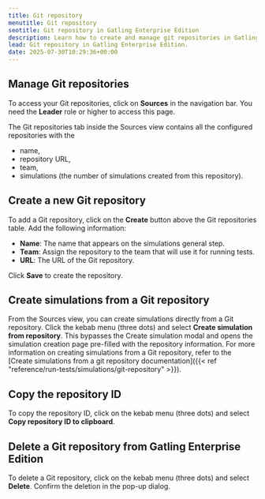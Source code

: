 ```yaml
---
title: Git repository
menutitle: Git repository
seotitle: Git repository in Gatling Enterprise Edition
description: Learn how to create and manage git repositories in Gatling Enterprise Edition.
lead: Git repository in Gatling Enterprise Edition.
date: 2025-07-30T10:29:36+00:00
---
```


## Manage Git repositories

To access your Git repositories, click on **Sources** in the navigation bar. You need the **Leader** role or higher to access this page.

The Git repositories tab inside the Sources view contains all the configured repositories with the

- name,
- repository URL,
- team,
- simulations (the number of simulations created from this repository).


## Create a new Git repository

To add a Git repository, click on the **Create** button above the Git repositories table. Add the following information:

- **Name**: The name that appears on the simulations general step.
- **Team**: Assign the repository to the team that will use it for running tests.
- **URL**: The URL of the Git repository.

Click **Save** to create the repository.

## Create simulations from a Git repository

From the Sources view, you can create simulations directly from a Git repository. Click the kebab menu (three dots) and select **Create simulation from repository**. This bypasses the Create simulation modal and opens the simulation creation page pre-filled with the repository information. For more information on creating simulations from a Git repository, refer to the [Create simulations from a git repository documentation]({{< ref "reference/run-tests/simulations/git-repository" >}}).

## Copy the repository ID

To copy the repository ID, click on the kebab menu (three dots) and select **Copy repository ID to clipboard**.

## Delete a Git repository from Gatling Enterprise Edition

To delete a Git repository, click on the kebab menu (three dots) and select **Delete**. Confirm the deletion in the pop-up dialog.

